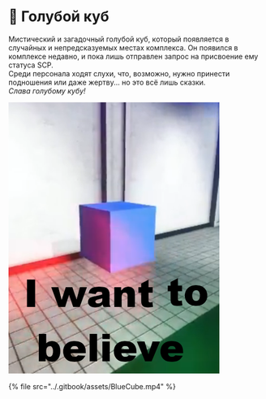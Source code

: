 # 📘 Голубой куб

Мистический и загадочный голубой куб, который появляется в случайных и непредсказуемых местах комплекса. Он появился в комплексе недавно, и пока лишь отправлен запрос на присвоение ему статуса SCP.\
Среди персонала ходят слухи, что, возможно, нужно принести подношения или даже жертву... но это всё лишь сказки.\
_Слава голубому кубу!_

![](../.gitbook/assets/Cube.png)

{% file src="../.gitbook/assets/BlueCube.mp4" %}
